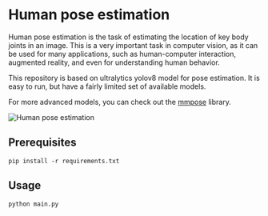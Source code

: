 # Human pose estimation
Human pose estimation is the task of estimating the location of key body joints in an image. This is a very important task in computer vision, as it can be used for many applications, such as human-computer interaction, augmented reality, and even for understanding human behavior.

This repository is based on ultralytics yolov8 model for pose estimation.
It is easy to run, but have a fairly limited set of available models.

For more advanced models, you can check out the [mmpose](https://mmpose.readthedocs.io/en/latest/demos.html) library.

![Human pose estimation](https://github.com/open-mmlab/mmpose/assets/26127467/f14e0129-1e5e-4d74-84fe-28cd62357211)

## Prerequisites

```
pip install -r requirements.txt
```

## Usage

```
python main.py
```